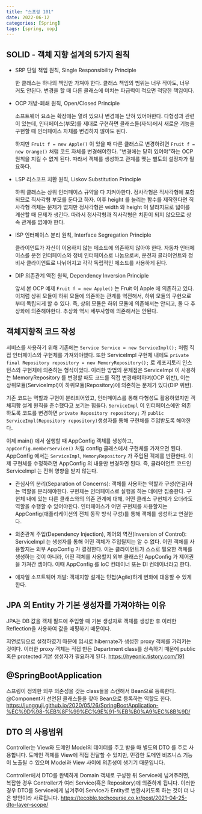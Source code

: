 ```yaml
---
title: "스프링 101"
date: 2022-06-12
categories: [Spring]
tags: [spring, oop]
---
```


## SOLID - 객체 지향 설계의 5가지 원칙
* SRP 단일 책임 원칙, Single Responsibility Principle

    한 클래스는 하나의 책임만 가져야 한다. 클래스 책임의 범위는 너무 작아도, 너무 커도 안된다. 변경을 할 때 다른 클래스에 미치는 파급력이 적으면 적당한 책임이다.

* OCP 개방-폐쇄 원칙, Open/Closed Principle

    소프트웨어 요소는 확장에는 열려 있으나 변경에는 닫혀 있어야한다. 다형성과 관련이 있는데, 인터페이스(부모)를 제대로 구현하면 클래스들(자식)에서 새로운 기능을 구현할 때 인터페이스 자체를 변경하지 않아도 된다. 

    하지만 `Fruit f = new Apple()` 이 있을 때 다른 클래스로 변경하려면 `Fruit f = new Orange()` 처럼 코드 자체를 변경해야한다. "변경에는 닫혀 있어야"하는 OCP 원칙을 지킬 수 없게 된다. 따라서 객체를 생성하고 관계를 맺는 별도의 설정자가 필요하다.

* LSP 리스코프 치환 원칙, Liskov Substitution Principle

    하위 클래스는 상위 인터페이스 규약을 다 지켜야한다. 정사각형은 직사각형에 포함되므로 직사각형 부모를 둔다고 하자. 이후 height 를 늘리는 함수를 제작한다면 직사각형 객체는 문제가 없지만 정사각형은 width 와 height 이 달라지므로 넓이를 계산할 때 문제가 생긴다. 따라서 정사각형과 직사각형은 치환이 되지 않으므로 상속 관계를 없애야 한다.

* ISP 인터페이스 분리 원칙, Interface Segregation Principle

    클라이언트가 자신이 이용하지 않는 메소드에 의존하지 않아야 한다. 자동차 인터페이스를 운전 인터페이스와 정비 인터페이스로 나눔으로써, 운전자 클라이언트와 정비사 클라이언트로 나뉘어지고 각각 독립적인 메소드를 사용하게 된다.

* DIP 의존관계 역전 원칙, Dependency Inversion Principle

    앞서 본 OCP 예제 `Fruit f = new Apple()` 는 Fruit 이 Apple 에 의존하고 있다. 이처럼 상위 모듈이 하위 모듈에 의존하는 관계를 역전해서, 하위 모듈의 구현으로부터 독립되게 할 수 있다. 즉, 상위 모듈은 하위 모듈에 의존해서는 안되고, 둘 다 추상화에 의존해야한다. 추상화 역시 세부사항에 의존해서는 안된다.

## 객체지향적 코드 작성
서비스를 사용하기 위해 기존에는 `Service Service = new ServiceImpl();` 처럼 직접 인터페이스와 구현체를 가져와야했다. 또한 ServiceImpl 구현체 내에도 `private final Repository repository = new MemoryRepository();` 로 레포지토리 인스턴스와 구현체에 의존하는 형식이었다. 이러한 방법의 문제점은 ServiceImpl 이 사용하는 MemoryRepository 를 변경할 때도 코드를 직접 변경해야하며(OCP 위반), 이는 상위모듈(ServiceImpl)이 하위모듈(Repository)에 의존하는 문제가 있다(DIP 위반).

기존 코드는 역할과 구현이 분리되어있고, 인터페이스를 통해 다형성도 활용하였지만 객체지향 설계 원칙을 준수했다고 보기는 힘들다. `ServiceImpl` 이 인터페이스에만 의존하도록 코드를 변경하면 `private Repository repository;` 가 `public ServiceImpl(Repository repository)`생성자를 통해 구현체를 주입받도록 해야한다. 

이제 main() 에서 실행할 때 AppConfig 객체를 생성하고, `appConfig.memberService()` 처럼 config 클래스에서 구현체를 가져오면 된다. AppConfig 에서는 `ServiceImpl`, `MemoryRepository` 가 주입된 객체를 반환한다. 이제 구현체를 수정하려면 AppConfig 의 내용만 변경하면 된다. 즉, 클라이언트 코드인 ServiceImpl 는 전혀 영향을 받지 않는다.

* 관심사의 분리(Separation of Concerns): 객체를 사용하는 역할과 구성(연결)하는 역할을 분리해야한다. 구현체는 인터페이스로 실행을 하는 데에만 집중한다. 구현체 내에 있는 다른 클래스와의 의존 관계에 대해, 어떤 클래스 구현체가 오더라도 역할을 수행할 수 있어야한다. 인터페이스가 어떤 구현체를 사용할지는 AppConfig(애플리케이션의 전체 동작 방식 구성)를 통해 객체를 생성하고 연결한다.

* 의존관계 주입(Dependency Injection), 제어의 역전(Inversion of Control): ServiceImpl 는 생성자를 통해 어떤 객체가 주입될지는 알 수 없다. 어떤 객체를 사용할지는 외부 AppConfig 가 결정한다. 이는 클라이언트가 스스로 필요한 객체를 생성하는 것이 아니라, 어떤 객체를 사용할지 외부 클래스인 AppConfig 가 제어권을 가져간 셈이다. 이때 AppConfig 를 IoC 컨테이너 또는 DI 컨테이너라고 한다.

* 애자일 소프트웨어 개발: 객체지향 설계는 민첩(Agile)하게 변화에 대응할 수 있게 한다.

## JPA 의 Entity 가 기본 생성자를 가져야하는 이유
JPA는 DB 값을 객체 필드에 주입할 때 기본 생성자로 객체를 생성한 후 이러한 Reflection을 사용하여 값을 매핑하기 때문이다.

지연로딩으로 설정하였기 때문에 임시로 hibernate가 생성한 proxy 객체를 가리키는 것이다. 이러한 proxy 객체는 직접 만든 Department class를 상속하기 때문에 public 혹은 protected 기본 생성자가 필요하게 된다. 
https://hyeonic.tistory.com/191

## @SpringBootApplication
스프링이 정의한 외부 의존성을 갖는 class들을 스캔해서 Bean으로 등록한다. @Component가 선언된 클래스들을 찾아 Bean으로 등록하는 역할도 한다.
https://jungguji.github.io/2020/05/26/SpringBootApplication-%EC%9D%98-%EB%8F%99%EC%9E%91-%EB%B0%A9%EC%8B%9D/

## DTO 의 사용범위
Controller는 View와 도메인 Model의 데이터를 주고 받을 때 별도의 DTO 를 주로 사용합니다. 도메인 객체를 View에 직접 전달할 수 있지만, 민감한 도메인 비즈니스 기능이 노출될 수 있으며 Model과 View 사이에 의존성이 생기기 때문입니다. 

Controller에서 DTO를 완벽하게 Domain 객체로 구성한 뒤 Service에 넘겨주려면, 복잡한 경우 Controller가 여러 Service(혹은 Repository)에 의존하게 됩니다. 이러한 경우 DTO를 Service에게 넘겨주어 Service가 Entity로 변환시키도록 하는 것이 더 나은 방안이라 사료됩니다.
https://tecoble.techcourse.co.kr/post/2021-04-25-dto-layer-scope/

